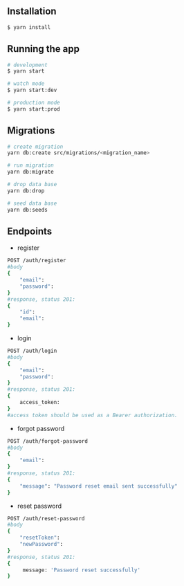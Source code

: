 ## Installation

```bash
$ yarn install
```

## Running the app

```bash
# development
$ yarn start

# watch mode
$ yarn start:dev

# production mode
$ yarn start:prod
```

## Migrations

```bash
# create migration
yarn db:create src/migrations/<migration_name>

# run migration
yarn db:migrate

# drop data base
yarn db:drop

# seed data base
yarn db:seeds
```

## Endpoints

- register

```bash
POST /auth/register
#body
{
    "email":
    "password":
}
#response, status 201:
{
    "id":
    "email":
}
```

- login

```bash
POST /auth/login
#body
{
    "email":
    "password":
}
#response, status 201:
{
    access_token:
}
#access token should be used as a Bearer authorization.
```

- forgot password

```bash
POST /auth/forgot-password
#body
{
    "email":
}
#response, status 201:
{
    "message": "Password reset email sent successfully"
}
```

- reset password

```bash
POST /auth/reset-password
#body
{
    "resetToken":
    "newPassword":
}
#response, status 201:
{
     message: 'Password reset successfully'
}
```
